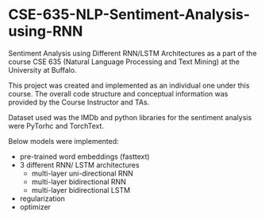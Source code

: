 # CSE-635-NLP-Sentiment-Analysis-using-RNN
Sentiment Analysis using Different RNN/LSTM Architectures as a part of the course CSE 635 (Natural Language Processing and Text Mining) at the University at Buffalo.

This project was created and implemented as an individual one under this course.
The overall code structure and conceptual information was provided by the Course Instructor and TAs.

Dataset used was the IMDb and python libraries for the sentiment analysis were PyTorhc and TorchText.

Below models were implemented:
- pre-trained word embeddings (fasttext)
- 3 different RNN/ LSTM architectures
  - multi-layer uni-directional RNN
  - multi-layer bidirectional RNN
  - multi-layer bidirectional LSTM
- regularization
- optimizer
